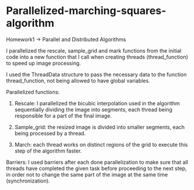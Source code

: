 # Parallelized-marching-squares-algorithm

Homework1 -> Parallel and Distributed Algorithms

I parallelized the rescale, sample_grid and mark functions from the initial code into
a new function that I call when creating threads (thread_function) to speed up image processing.

I used the ThreadData structure to pass the necessary data to the function
thread_function, not being allowed to have global variables.

Parallelized functions:
1) Rescale: I parallelized the bicubic interpolation used in the algorithm
sequentially dividing the image into segments, each thread being responsible for
a part of the final image.

2) Sample_grid: the resized image is divided into smaller segments,
each being processed by a thread.

3) March: each thread works on distinct regions of the grid to
execute this step of the algorithm faster.

Barriers:
I used barriers after each done parallelization to make sure that
all threads have completed the given task before proceeding to the next step,
in order not to change the same part of the image at the same time (synchronization).
